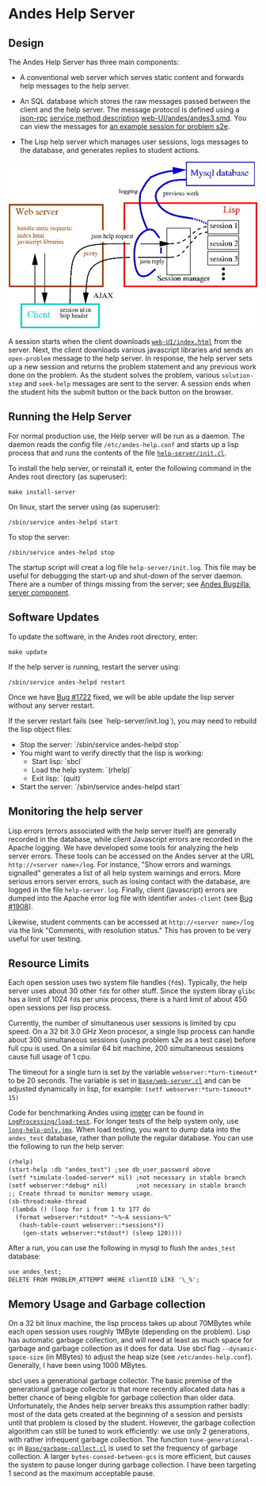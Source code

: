 # Andes Help Server #

## Design ##

The Andes Help Server has three main components:

* A conventional web server which serves static content and
  forwards help messages to the help server.

* An SQL database which stores the raw messages passed between the 
  client and the help server. The message protocol is defined using a
  [json-rpc](http://www.jsonrpc.org)
  [service method description](http://dojotoolkit.org/reference-guide/dojox/rpc/smd.html)
  [web-UI/andes/andes3.smd](../web-UI/andes/andes3.smd).
  You can view the messages for 
  [an example session for problem s2e](../web-UI/Documentation/AsuDocs/nokes-example-json.txt).

* The Lisp help server which manages user sessions, logs messages to
  the database, and generates replies to student actions.

![server diagram](arch.jpg)

A session starts when the client downloads 
[`web-UI/index.html`](../web-UI/index.html)
from the server.  Next, the client downloads various javascript
libraries and sends an `open-problem` message to the help
server.  In response, the help server sets up a new session and returns
the problem statement and any previous work done on the problem. 
As the student solves the problem, various `solution-step`
and `seek-help` messages are sent to the server. 
A session ends when the student hits the submit button or the back
button on the browser. 

## Running the Help Server ##

For normal production use, the Help server will be run as a daemon. 
The daemon reads the config file `/etc/andes-help.conf`
and starts up a lisp process that and runs the contents
of the file <a href="../help-server/init.cl">
`help-server/init.cl`</a>. 

To install the help server, or reinstall it, enter the following
command in the Andes root directory (as superuser):

    make install-server


On linux, start the server using (as superuser):

    /sbin/service andes-helpd start

To stop the server:

    /sbin/service andes-helpd stop

The startup script will creat a log file `help-server/init.log`. 
This file may be useful for debugging the start-up and shut-down 
of the server daemon. 
There are a number of things missing from the server; see
<a href="http://www.andestutor.org/bugzilla/buglist.cgi?query_format=advanced&amp;short_desc_type=allwordssubstr&amp;short_desc=&amp;product=Andes&amp;component=server&amp;long_desc_type=substring&amp;long_desc=&amp;bug_file_loc_type=allwordssubstr&amp;bug_file_loc=&amp;keywords_type=allwords&amp;keywords=&amp;bug_status=NEW&amp;bug_status=ASSIGNED&amp;bug_status=REOPENED&amp;emailassigned_to1=1&amp;emailtype1=substring&amp;email1=&amp;emailassigned_to2=1&amp;emailreporter2=1&amp;emailcc2=1&amp;emailtype2=substring&amp;email2=&amp;bugidtype=include&amp;bug_id=&amp;chfieldfrom=&amp;chfieldto=Now&amp;chfieldvalue=&amp;cmdtype=doit&amp;order=Reuse+same+sort+as+last+time&amp;field0-0-0=noop&amp;type0-0-0=noop&amp;value0-0-0=">Andes Bugzilla, server component</a>.


## Software Updates ##

To update the software, in the Andes root directory, enter: 

    make update

If the help server is running, restart the server using:

    /sbin/service andes-helpd restart

Once we have <a href="http://www.andestutor.org/bugzilla/show_bug.cgi?id=1722">Bug #1722</a> fixed, we will be able update the lisp server without any server
restart. 

<p id="recompile">If the server restart fails (see `help-server/init.log`), 
you may need to rebuild the lisp object files:
<ul>
  <li>Stop the server:  `/sbin/service andes-helpd stop`
  <li>You might want to verify directly that the lisp is working: 
       <ul>
         <li>Start lisp:  `sbcl` 
         <li>Load the help system:   `(rhelp)`
         <li>Exit lisp:   `(quit)`
       </ul>
  <li>Start the server:   `/sbin/service andes-helpd start`
</ul>

## Monitoring the help server ##

Lisp errors (errors associated with the help server itself) are generally recorded in the database, while client Javascript errors are recorded in the Apache logging.
We have developed some tools for analyzing the help server errors.  These tools can be
accessed on the Andes server at the URL  `http://<server name>/log`.  For instance,
"Show errors and warnings signalled" generates a list of all help system warnings and errors. 
More serious errors server errors, such as losing contact with the database,
are logged in the file `help-server.log`.   Finally, client (javascript)
errors are dumped into the Apache error log file with identifier `andes-client`
(see <a href="http://www.andestutor.org/bugzilla/show_bug.cgi?id=1908">Bug #1908</a>).

Likewise, student comments can be accessed at `http://<server name>/log`
via the link "Comments, with resolution status."
This has proven to be very useful for user testing.

## Resource Limits ##

Each open session uses two system file handles (`fd`s). 
Typically, the help server uses about 30 other `fd`s for other stuff. 
Since the system libray `glibc` has a limit of 1024 `fd`s per
unix process, there is a hard limit of about 450 open sessions per lisp process. 

Currently, the number of simultaneous user sessions is limited by cpu speed. 
On a 32 bit 3.0 GHz Xeon procesor, a single lisp process can handle about
300 simultaneous sessions (using problem s2e as a test case) before full cpu
is used.   On a similar 64 bit machine, 200 simultaneous sessions cause
full usage of 1 cpu.

The timeout for a single turn is set by the variable 
`webserver:*turn-timeout*` to be 20 seconds.   The variable is 
set in [`Base/web-server.cl`](../Base/web-server.cl)
and can be adjusted dynamically in lisp, for example: 
`(setf webserver:*turn-timeout* 15)`

Code for benchmarking Andes using [jmeter](http://jakarta.apache.org/jmeter)
can be found in [`LogProcessing/load-test`](../LogProcessing/load-test).   For longer tests of the help system only, use
[`long-help-only.jmx`](../LogProcessing/load-test/long-help-only.jmx).   When load testing, you want to dump data into
the `andes_test` database, rather than pollute the regular database. 
You can use the following to run the help server:

    (rhelp)
    (start-help :db "andes_test") ;see db_user_password above
    (setf *simulate-loaded-server* nil) ;not necessary in stable branch
    (setf webserver:*debug* nil)        ;not necessary in stable branch
    ;; Create thread to monitor memory usage.
    (sb-thread:make-thread 
     (lambda () (loop for i from 1 to 177 do 
      (format webserver:*stdout* "~%~A sessions~%" 
       (hash-table-count webserver::*sessions*)) 
        (gen-stats webserver:*stdout*) (sleep 120))))

After a run, you can use the following in mysql to flush the
`andes_test` database:

    use andes_test;
    DELETE FROM PROBLEM_ATTEMPT WHERE clientID LIKE '\_%';


## Memory Usage and Garbage collection ##

On a 32 bit linux machine, the lisp process takes up about 
70MBytes while each open session uses roughly 1MByte (depending
on the problem).   Lisp has automatic garbage collection, and 
will need at least as much space for garbage and garbage collection
as it does for data.   Use sbcl flag `--dynamic-space-size`
(in MBytes) to adjust the heap size 
(see `/etc/andes-help.conf`). 
Generally, I have been using 1000 MBytes.

sbcl uses a generational garbage collector.   The basic premise
of the generational garbage collector is that more recently allocated 
data has a better chance of being eligible for garbage collection than
older data.   Unfortunately, the Andes help server breaks this assumption
rather badly:   most of the data gets created at the beginning of a session
and persists until that problem is closed by the student. 
However, the garbage collection algorithm can still be tuned to work 
efficiently:   we use only 2 generations, with rather infrequent
garbage collection.   The function `tune-generational-gc` 
in [`Base/garbage-collect.cl`](../Base/garbage-collect.cl)
is used to set the frequency of garbage collection. 
A larger `bytes-consed-between-gcs` is more efficient,
but causes the system to pause longer during garbage collection. 
I have been targeting 1 second as the maximum acceptable pause. 

